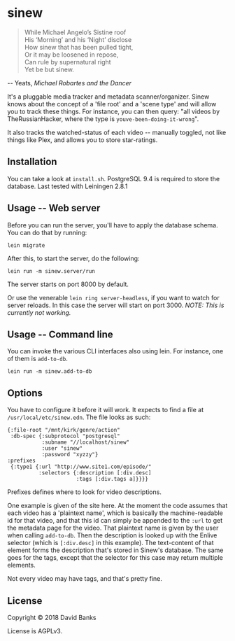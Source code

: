 # sinew

> While Michael Angeloʼs Sistine roof  
> His ‘Morning’ and his ‘Night’ disclose  
> How sinew that has been  pulled tight,  
> Or it may be loosened in repose,  
> Can rule by supernatural right  
> Yet be but sinew.

-- Yeats, _Michael Robartes and the Dancer_

It's a pluggable media tracker and metadata scanner/organizer.  Sinew knows
about the concept of a 'file root' and a 'scene type' and will allow you to
track these things.  For instance, you can then query: "all videos by
TheRussianHacker, where the type is `youve-been-doing-it-wrong`".

It also tracks the watched-status of each video -- manually toggled, not like
things like Plex, and allows you to store star-ratings.

## Installation

You can take a look at `install.sh`.  PostgreSQL 9.4 is required to store
the database.  Last tested with Leiningen 2.8.1

## Usage -- Web server

Before you can run the server, you'll have to apply the database schema.  You
can do that by running:

    lein migrate

After this, to start the server, do the following:

    lein run -m sinew.server/run

The server starts on port 8000 by default.

Or use the venerable `lein ring server-headless`, if you want to watch for
server reloads.  In this case the server will start on port 3000.  *NOTE: This
is currently not working.*

## Usage -- Command line

You can invoke the various CLI interfaces also using lein.  For instance,
one of them is `add-to-db`.

    lein run -m sinew.add-to-db

## Options

You have to configure it before it will work.  It expects to find a file at
`/usr/local/etc/sinew.edn`.  The file looks as such:

    {:file-root "/mnt/kirk/genre/action"
     :db-spec {:subprotocol "postgresql"
               :subname "//localhost/sinew"
               :user "sinew"
               :password "xyzzy"}
    :prefixes
     {:type1 {:url "http://www.site1.com/episode/"
              :selectors {:description [:div.desc]
                          :tags [:div.tags a]}}}}

Prefixes defines where to look for video descriptions.

One example is given of the site here.  At the moment the code assumes that each
video has a 'plaintext name', which is basically the machine-readable id for
that video, and that this id can simply be appended to the `:url` to get the
metadata page for the video.  That plaintext name is given by the user when
calling `add-to-db`.  Then the description is looked up with the Enlive selector
(which is `[:div.desc]` in this example).  The text-content of that element
forms the description that's stored in Sinew's database.  The same goes for the
tags, except that the selector for this case may return multiple elements.

Not every video may have tags, and that's pretty fine.

## License

Copyright © 2018 David Banks

License is AGPLv3.
